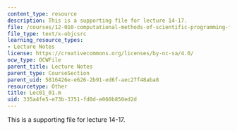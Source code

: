 ```yaml
---
content_type: resource
description: This is a supporting file for lecture 14-17.
file: /courses/12-010-computational-methods-of-scientific-programming-fall-2011/335a4fe5e73b3751fd0de060b850ed2d_Lec01_01.m
file_type: text/x-objcsrc
learning_resource_types:
- Lecture Notes
license: https://creativecommons.org/licenses/by-nc-sa/4.0/
ocw_type: OCWFile
parent_title: Lecture Notes
parent_type: CourseSection
parent_uid: 5816426e-e626-2b91-ed6f-aec27f48aba8
resourcetype: Other
title: Lec01_01.m
uid: 335a4fe5-e73b-3751-fd0d-e060b850ed2d
---
```

This is a supporting file for lecture 14-17.